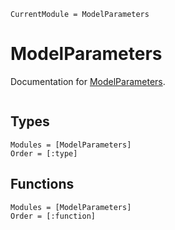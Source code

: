 ```@meta
CurrentModule = ModelParameters
```

# ModelParameters

Documentation for [ModelParameters](https://github.com/pmarg/ModelParameters.jl).

```@index
```
## Types
```@autodocs
Modules = [ModelParameters]
Order = [:type]
```
## Functions
```@autodocs
Modules = [ModelParameters]
Order = [:function]
```
